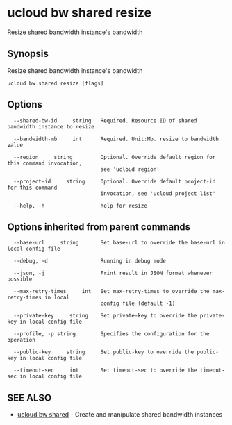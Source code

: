 # ucloud bw shared resize

Resize shared bandwidth instance's bandwidth

## Synopsis

Resize shared bandwidth instance's bandwidth

```
ucloud bw shared resize [flags]
```

## Options

```
  --shared-bw-id     string   Required. Resource ID of shared bandwidth instance to resize 

  --bandwidth-mb     int      Required. Unit:Mb. resize to bandwidth value 

  --region     string         Optional. Override default region for this command invocation,
                              see 'ucloud region' 

  --project-id     string     Optional. Override default project-id for this command
                              invocation, see 'ucloud project list' 

  --help, -h                  help for resize 

```

## Options inherited from parent commands

```
  --base-url     string       Set base-url to override the base-url in local config file 

  --debug, -d                 Running in debug mode 

  --json, -j                  Print result in JSON format whenever possible 

  --max-retry-times     int   Set max-retry-times to override the max-retry-times in local
                              config file (default -1) 

  --private-key     string    Set private-key to override the private-key in local config file 

  --profile, -p string        Specifies the configuration for the operation 

  --public-key     string     Set public-key to override the public-key in local config file 

  --timeout-sec     int       Set timeout-sec to override the timeout-sec in local config file 

```

## SEE ALSO

* [ucloud bw shared](cli/cmd/ucloud/bw/shared)	 - Create and manipulate shared bandwidth instances

